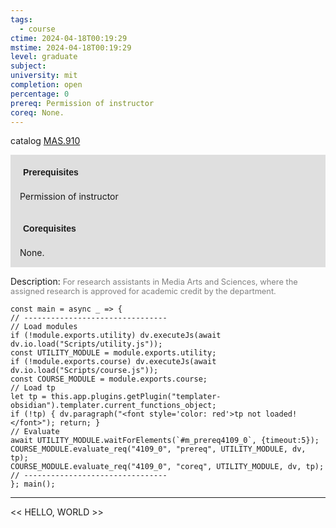 ```yaml
---
tags:
  - course
ctime: 2024-04-18T00:19:29
mstime: 2024-04-18T00:19:29
level: graduate
subject: 
university: mit
completion: open
percentage: 0
prereq: Permission of instructor
coreq: None.
---
```


catalog [MAS.910](http://student.mit.edu/catalog/mMASa.html#MAS.910)

<span style="display: block; padding: 15px; background-color: rgb(100, 100, 100, 0.2);"><font id="m_prereq4109_0" style="display: block; font-family: Arial, sans-serif; font-weight: bold; padding: 5px">Prerequisites</font><br><span id="prereq4109_0">Permission of instructor</span></span>
<span style="display: block; padding: 15px; background-color: rgb(100, 100, 100, 0.2);"><font id="m_coreq4109_0" style="display: block; font-family: Arial, sans-serif; font-weight: bold; padding: 5px">Corequisites</font><br><span id="coreq4109_0">None.</span></span>

<font style="">Description:</font>
<font style="color: grey; font-size: 0.8rem;">For research assistants in Media Arts and Sciences, where the assigned research is approved for academic credit by the department.</font>

```dataviewjs
const main = async _ => {
// --------------------------------
// Load modules
if (!module.exports.utility) dv.executeJs(await dv.io.load("Scripts/utility.js"));
const UTILITY_MODULE = module.exports.utility;
if (!module.exports.course) dv.executeJs(await dv.io.load("Scripts/course.js"));
const COURSE_MODULE = module.exports.course;
// Load tp
let tp = this.app.plugins.getPlugin("templater-obsidian").templater.current_functions_object;
if (!tp) { dv.paragraph("<font style='color: red'>tp not loaded!</font>"); return; }
// Evaluate
await UTILITY_MODULE.waitForElements(`#m_prereq4109_0`, {timeout:5});
COURSE_MODULE.evaluate_req("4109_0", "prereq", UTILITY_MODULE, dv, tp);
COURSE_MODULE.evaluate_req("4109_0", "coreq", UTILITY_MODULE, dv, tp);
// --------------------------------
}; main();
```

---

<< HELLO, WORLD >>
